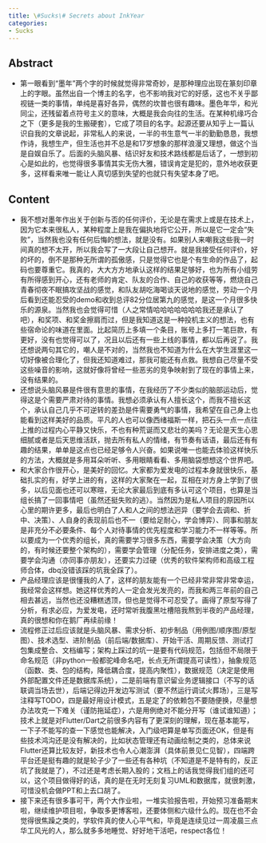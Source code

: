 ```yaml
---
title: \#Sucks\# Secrets about InkYear
categories:
- Sucks
---
```


## Abstract

- 第一眼看到“墨年”两个字的时候就觉得非常奇妙，是那种理应出现在篆刻印章上的字眼。虽然出自一个博主的名字，也不影响我对它的好感，这也不关乎鄙视链一类的事情，单纯是喜好各异，偶然的坎普也很有趣味。墨色年华，和光同尘，还残留着点符号主义的意味，大概是我会向往的生活。在某种机缘巧合之下（更多是我的生搬硬套），它成了项目的名字。起源还要从知乎上一篇认识自我的文章说起，非常私人的来说，一半的书生意气一半的勤勤恳恳，我想作诗，我想生产，但生活也并不总是和17岁想象的那样浪漫又理想，做这个当是自娱自乐了。后面的头脑风暴、结识好友和技术路线都是后话了，一想到初心是如此的，也觉得很多事情其实无伤大雅，错误肯定是犯的，意外地收获更多，这样看来唯一能让人真切感到失望的也就只有失望本身了吧。

<!--more-->

## Content

- 我不想对墨年作出关于创新与否的任何评价，无论是在需求上或是在技术上，因为它本来很私人，某种程度上是我在偏执地将它公开，所以是它一定会“失败”，当然我也没有任何后悔的想法，就是没有。如果别人来嘲我这些我一时间真的想不太开，所以我会写了一大段让自己想开。就是我接受任何评价，好的坏的，倒不是那种无所谓的孤傲感，只是觉得它也是个有生命的作品了，起码也要尊重它。我真的，大大方方地承认这样的结果足够好，也为所有小组劳有所得感到开心，还有老师的肯定、队友的合作、自己的收获等等，燃烧自己青春彻夜不眠搞攻坚战的感觉，和队友胡吃海喝谈天说地的感觉，劳动一个月后看到还能忍受的demo和收到总评82分位居第九的感觉，是这一个月很多快乐的源泉。当然我也会觉得可惜（人之常情哈哈哈哈哈哈哈我还是承认了吧），和奖项、和奖金擦肩而过，但是我知道这是一种投机主义的想法，也有些宿命论的味道在里面。比起简历上多填一个条目，账号上多打一笔巨款，有更好，没有也觉得可以了，况且以后还有一些上线的事情，都以后再说了。我还想说两句其它的，嘲人是不对的，当然我也不知道为什么在大学生涯里这一切好像被合理化了，但我还知道难过，那我可能还有点救。我想自己尽量不受这些噪音的影响，这就好像将曾经一些恶劣的竞争映射到了现在的事情上来，没有结果的。
- 还想说头脑风暴是件很有意思的事情，在我经历了不少类似的脑部运动后，觉得这是个需要严肃对待的事情。我想必须承认有人擅长这个，而我不擅长这个，承认自己几乎不可逆转的差劲是件需要勇气的事情，我希望在自己身上也能看到这样美好的品质。平凡的人也可以像西绪福斯一样，把石头一点一点往上推的过程内心平静又快乐，不也有种荒诞而又悲壮的美吗？无论是天生心思细腻或者是后天思维活跃，抛去所有私人的情绪，有节奏有话语，最后还有有趣的结果，单单是这点也已经足够令人兴奋。如果说唯一也能去体验这样快乐的方法，大概就是多用耳朵听听、多用眼睛看看、多用脑袋想想这个世界吧。
- 和大家合作很开心，是美好的回忆。大家都为爱发电的过程本身就很快乐，基础扎实的有，好学上进的有，这样的大家聚在一起，互相在对方身上学到了很多，以后见面也还可以寒暄，无论大家最后到底有多认可这个项目，也算是当组长搞了一回事情吧（虽然还挺失败的逃）。当然因为是私人项目的原因所以心里的期许更多，最后也明白了人和人之间的想法迥异（要学会去调和、折中、决策）、人自身的表现前后也不一（要给足耐心，学会博弈）、同事和朋友是非充分不必要条件、每个人对待事情的优先程度和学习能力不一样等等。所以要成为一个优秀的组长，真的需要学习很多东西，需要学会决策（大方向的，有时候还要整个架构的），需要学会管理（分配任务，安排进度之类），需要学会沟通（亦同事亦朋友），还要实力过硬（优秀的软件架构师和高级工程师合体，dbq没错该踩的坑我全踩了）。
- 产品经理应该是很懂我的人了，这样的朋友能有一个已经非常非常非常幸运，我经常会这样想。她这样优秀的人一定会发光发亮的，而我和两三年前的自己相去甚远，当然也还没糟糕透顶，但也是觉得不可忍受了。画得了原型写得了分析，有求必应，为爱发电，还时常听我腹黑吐槽陪我熬到半夜的产品经理，真的很想和你在鹅厂再续前缘！
- 流程修正过后应该就是头脑风暴、需求分析、初步制品（用例图/顺序图/原型图）、技术选型、进阶制品（前后端/数据库）、开始干活、周期反馈、测试打包集成整合、文档编写；架构上踩过的坑一是要有代码规范，包括但不局限于命名规范（非python一般都驼峰命名吧，长点无所谓提高可读性），抽象规范（函数、类、包的结构，降低耦合度，提高内聚性），数据规范（决定是使用外部配置文件还是数据库系统），二是前端有意识留业务逻辑接口（不写的话联调当场去世），后端记得边开发边写测试（要不然运行调试火葬场），三是写注释写TODO，四是最好用设计模式，五是定了的依赖包不要随便换，尽量想办法攻克一下难关（谨防拖延症），六是用例绝对不能分开写（谁试谁知道）；技术上就是对Flutter/Dart之前很多内容有了更深刻的理解，现在基本能写，一下子不能写的查一下感觉也能解决，入门级吧算是单写页面还OK，但是有些技术鸿沟还是没有解决的，比如状态管理还有动画绘制之类的，总体来说Flutter还算比较友好，新技术也令人心潮澎湃（具体前景见仁见智），四端跨平台还是挺有趣的就是轮子少了一些还有各种坑（不知道是不是特有的，反正坑了我就是了），不过还是考虑长期入股的；文档上的话我觉得我们组的还可以，这个项目做得好的话，真的是在无时无刻复习UML和数据库，就很刺激，可惜没机会做PPT和上去口胡了。
- 接下来还有很多事可干，两个大作业啦，一堆实验报告啦，开始预习准备期末啦，继续维护项目啦，争取多更博客啦，还要体侧和六级什么的。现在也不会觉得很焦躁之类的，学软件真的使人心平气和，毕竟是连续见过一周凌晨三点华工风光的人，那么就多多地睡觉、好好地干活吧，respect各位！
